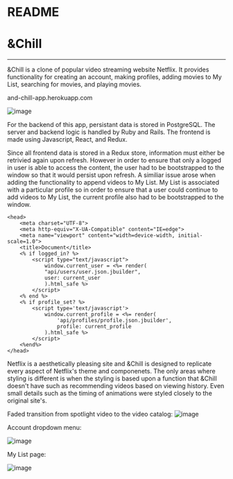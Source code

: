 # README

# &Chill
***

&Chill is a clone of popular video streaming website Netflix. It provides functionality for creating an account, making profiles, adding movies to My List, searching for movies, and playing movies.

and-chill-app.herokuapp.com

![image](https://user-images.githubusercontent.com/24535630/125956113-12101be4-d2b2-447c-88d1-eeaeab763405.png)

For the backend of this app, persistant data is stored in PostgreSQL. The server and backend logic is handled by Ruby and Rails. The frontend is made using Javascript, React, and Redux.

Since all frontend data is stored in a Redux store, information must either be retrivied again upon refresh. However in order to ensure that only a logged in user is able to access the content, the user had to be bootstrapped to the window so that it would persist upon refresh. A similiar issue arose when adding the functionality to append videos to My List. My List is associated with a particular profile so in order to ensure that a user could continue to add videos to My List, the current profile also had to be bootstrapped to the window.

```
<head>
    <meta charset="UTF-8">
    <meta http-equiv="X-UA-Compatible" content="IE=edge">
    <meta name="viewport" content="width=device-width, initial-scale=1.0">
    <title>Document</title>
    <% if logged_in? %>
        <script type="text/javascript">
            window.current_user = <%= render(
            "api/users/user.json.jbuilder",
            user: current_user
            ).html_safe %>
        </script>
    <% end %>
    <% if profile_set? %>
        <script type='text/javascript'>
            window.current_profile = <%= render(
                'api/profiles/profile.json.jbuilder',
                profile: current_profile
            ).html_safe %>
        </script>
    <%end%>
</head>
```

Netflix is a aesthetically pleasing site and &Chill is designed to replicate every aspect of Netflix's theme and componenets. The only areas where styling is different is when the styling is based upon a function that &Chill doesn't have such as recommending videos based on viewing history. Even small details such as the timing of animations were styled closely to the original site's.

Faded transition from spotlight video to the video catalog:
![image](https://user-images.githubusercontent.com/24535630/125958868-01716852-f3dc-4380-b23e-f52d279f3b8c.png)


Account dropdown menu:

![image](https://user-images.githubusercontent.com/24535630/125958677-e12da903-df92-49b4-b7c9-87ace3c3cefa.png)

My List page:

![image](https://user-images.githubusercontent.com/24535630/125959342-8c3accbe-2ad9-4edb-9795-dcbea1d782b1.png)



<!-- This README would normally document whatever steps are necessary to get the
application up and running.

Things you may want to cover:

* Ruby version

making a difference

* System dependencies

* Configuration

* Database creation

* Database initialization

* How to run the test suite

* Services (job queues, cache servers, search engines, etc.)

* Deployment instructions

* ...![image](https://user-images.githubusercontent.com/24535630/125955845-641fb53c-5d38-4008-958e-12be2cdad578.png) -->